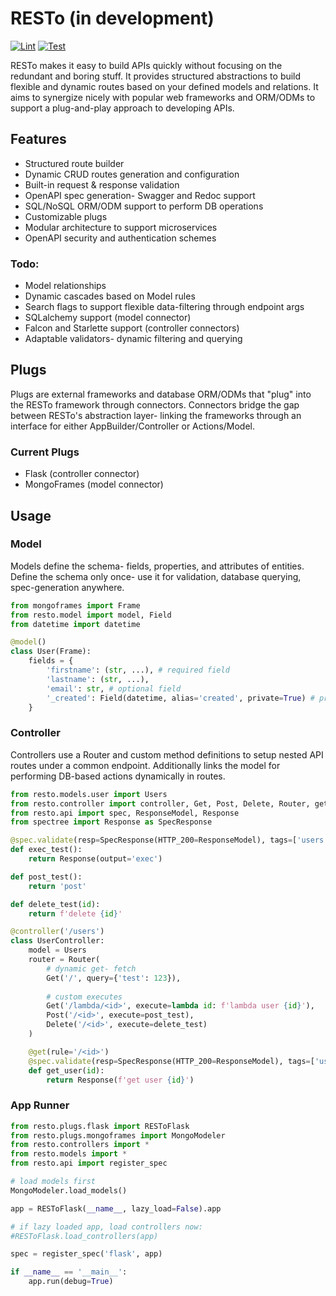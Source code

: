# RESTo (in development)

[![Lint](https://github.com/jaykv/RESTo/actions/workflows/lint.yml/badge.svg)](https://github.com/jaykv/RESTo/actions/workflows/lint.yml)
[![Test](https://github.com/jaykv/RESTo/actions/workflows/test.yml/badge.svg?branch=main)](https://github.com/jaykv/RESTo/actions/workflows/test.yml)


RESTo makes it easy to build APIs quickly without focusing on the redundant and boring stuff. It provides structured abstractions to build flexible and dynamic routes based on your defined models and relations. It aims to synergize nicely with popular web frameworks and ORM/ODMs to support a plug-and-play approach to developing APIs.

## Features
* Structured route builder
* Dynamic CRUD routes generation and configuration
* Built-in request & response validation
* OpenAPI spec generation- Swagger and Redoc support
* SQL/NoSQL ORM/ODM support to perform DB operations
* Customizable plugs
* Modular architecture to support microservices
* OpenAPI security and authentication schemes

### Todo:
* Model relationships
* Dynamic cascades based on Model rules
* Search flags to support flexible data-filtering through endpoint args
* SQLalchemy support (model connector)
* Falcon and Starlette support (controller connectors)
* Adaptable validators- dynamic filtering and querying

## Plugs
Plugs are external frameworks and database ORM/ODMs that "plug" into the RESTo framework through connectors. Connectors bridge the gap between RESTo's abstraction layer- linking the frameworks through an interface for either AppBuilder/Controller or Actions/Model.

### Current Plugs
* Flask (controller connector)
* MongoFrames (model connector)

## Usage

### Model
Models define the schema- fields, properties, and attributes of entities. Define the schema only once- use it for validation, database querying, spec-generation anywhere.

```python
from mongoframes import Frame
from resto.model import model, Field
from datetime import datetime

@model()
class User(Frame):
    fields = {
        'firstname': (str, ...), # required field
        'lastname': (str, ...),
        'email': str, # optional field
        '_created': Field(datetime, alias='created', private=True) # private field
    }
```

### Controller
Controllers use a Router and custom method definitions to setup nested API routes under a common endpoint. Additionally links the model for performing DB-based actions dynamically in routes.

```python
from resto.models.user import Users
from resto.controller import controller, Get, Post, Delete, Router, get
from resto.api import spec, ResponseModel, Response
from spectree import Response as SpecResponse

@spec.validate(resp=SpecResponse(HTTP_200=ResponseModel), tags=['users'])
def exec_test():
    return Response(output='exec')

def post_test():
    return 'post'

def delete_test(id):
    return f'delete {id}'

@controller('/users')
class UserController:
    model = Users
    router = Router(
        # dynamic get- fetch
        Get('/', query={'test': 123}), 
        
        # custom executes
        Get('/lambda/<id>', execute=lambda id: f'lambda user {id}'),
        Post('/<id>', execute=post_test),
        Delete('/<id>', execute=delete_test)
    )

    @get(rule='/<id>')
    @spec.validate(resp=SpecResponse(HTTP_200=ResponseModel), tags=['users'])
    def get_user(id):
        return Response(f'get user {id}')
```

### App Runner

```python
from resto.plugs.flask import RESToFlask
from resto.plugs.mongoframes import MongoModeler
from resto.controllers import *
from resto.models import *
from resto.api import register_spec

# load models first
MongoModeler.load_models()

app = RESToFlask(__name__, lazy_load=False).app

# if lazy loaded app, load controllers now:
#RESToFlask.load_controllers(app)

spec = register_spec('flask', app)

if __name__ == '__main__':
    app.run(debug=True)
```